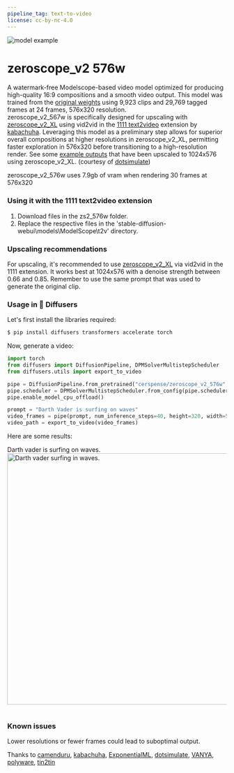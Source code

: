 ```yaml
---
pipeline_tag: text-to-video
license: cc-by-nc-4.0
---
```


![model example](https://i.imgur.com/1mrNnh8.png)

# zeroscope_v2 576w
A watermark-free Modelscope-based video model optimized for producing high-quality 16:9 compositions and a smooth video output. This model was trained from the [original weights](https://huggingface.co/damo-vilab/modelscope-damo-text-to-video-synthesis) using 9,923 clips and 29,769 tagged frames at 24 frames, 576x320 resolution.<br />
zeroscope_v2_567w is specifically designed for upscaling with [zeroscope_v2_XL](https://huggingface.co/cerspense/zeroscope_v2_XL) using vid2vid in the [1111 text2video](https://github.com/kabachuha/sd-webui-text2video) extension by [kabachuha](https://github.com/kabachuha). Leveraging this model as a preliminary step allows for superior overall compositions at higher resolutions in zeroscope_v2_XL, permitting faster exploration in 576x320 before transitioning to a high-resolution render. See some [example outputs](https://www.youtube.com/watch?v=HO3APT_0UA4) that have been upscaled to 1024x576 using zeroscope_v2_XL. (courtesy of [dotsimulate](https://www.instagram.com/dotsimulate/))<br />

zeroscope_v2_576w uses 7.9gb of vram when rendering 30 frames at 576x320

### Using it with the 1111 text2video extension

1. Download files in the zs2_576w folder.
2. Replace the respective files in the 'stable-diffusion-webui\models\ModelScope\t2v' directory.

### Upscaling recommendations

For upscaling, it's recommended to use [zeroscope_v2_XL](https://huggingface.co/cerspense/zeroscope_v2_XL) via vid2vid in the 1111 extension. It works best at 1024x576 with a denoise strength between 0.66 and 0.85. Remember to use the same prompt that was used to generate the original clip. <br />

### Usage in 🧨 Diffusers

Let's first install the libraries required:

```bash
$ pip install diffusers transformers accelerate torch
```

Now, generate a video:

```py
import torch
from diffusers import DiffusionPipeline, DPMSolverMultistepScheduler
from diffusers.utils import export_to_video

pipe = DiffusionPipeline.from_pretrained("cerspense/zeroscope_v2_576w", torch_dtype=torch.float16)
pipe.scheduler = DPMSolverMultistepScheduler.from_config(pipe.scheduler.config)
pipe.enable_model_cpu_offload()

prompt = "Darth Vader is surfing on waves"
video_frames = pipe(prompt, num_inference_steps=40, height=320, width=576, num_frames=24).frames
video_path = export_to_video(video_frames)
```

Here are some results:

<table>
    <tr>
        Darth vader is surfing on waves.
        <br>
        <img src="https://huggingface.co/datasets/huggingface/documentation-images/resolve/main/diffusers/darthvader_cerpense.gif"
            alt="Darth vader surfing in waves."
            style="width: 576;" />
        </center></td>
    </tr>
</table>

### Known issues

Lower resolutions or fewer frames could lead to suboptimal output. <br />

Thanks to [camenduru](https://github.com/camenduru), [kabachuha](https://github.com/kabachuha), [ExponentialML](https://github.com/ExponentialML), [dotsimulate](https://www.instagram.com/dotsimulate/), [VANYA](https://twitter.com/veryVANYA), [polyware](https://twitter.com/polyware_ai), [tin2tin](https://github.com/tin2tin)<br />